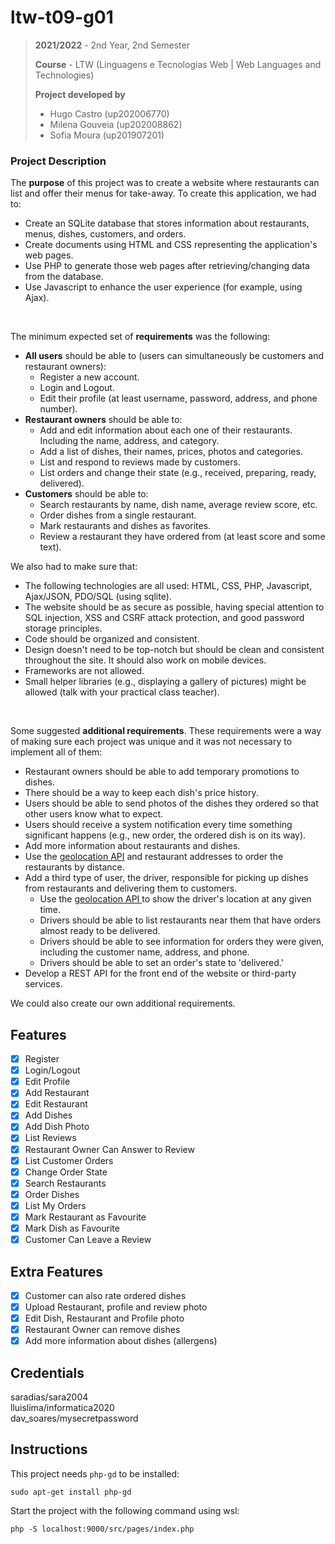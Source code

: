 # ltw-t09-g01

> **2021/2022** - 2nd Year, 2nd Semester
> 
> **Course** - LTW (Linguagens e Tecnologias Web | Web Languages and Technologies)
> 
> **Project developed by**
> - Hugo Castro (up202006770)
> - Milena Gouveia (up202008862)
> - Sofia Moura (up201907201)

### Project Description
The **purpose** of this project was to create a website where restaurants can list and offer their menus for take-away. To create this application, we had to:
- Create an SQLite database that stores information about restaurants, menus, dishes, customers, and orders.
- Create documents using HTML and CSS representing the application's web pages.
- Use PHP to generate those web pages after retrieving/changing data from the database.
- Use Javascript to enhance the user experience (for example, using Ajax).
<br>

The minimum expected set of **requirements** was the following:
* **All users** should be able to (users can simultaneously be customers and restaurant owners):
    * Register a new account.
    * Login and Logout.
    * Edit their profile (at least username, password, address, and phone number).
* **Restaurant owners** should be able to:
    * Add and edit information about each one of their restaurants. Including the name, address, and category.
    * Add a list of dishes, their names, prices, photos and categories.
    * List and respond to reviews made by customers.
    * List orders and change their state (e.g., received, preparing, ready, delivered).
* **Customers** should be able to:
    * Search restaurants by name, dish name, average review score, etc.
    * Order dishes from a single restaurant.
    * Mark restaurants and dishes as favorites.
    * Review a restaurant they have ordered from (at least score and some text).
    
We also had to make sure that:
* The following technologies are all used:
HTML, CSS, PHP, Javascript, Ajax/JSON, PDO/SQL (using sqlite).
* The website should be as secure as possible, having special attention to SQL injection, XSS and CSRF attack protection, and good password storage principles.
* Code should be organized and consistent.
* Design doesn't need to be top-notch but should be clean and consistent throughout the site. It should also work on mobile devices.
* Frameworks are not allowed.
* Small helper libraries (e.g., displaying a gallery of pictures) might be allowed (talk with your practical class teacher).
<br>

Some suggested **additional requirements**. These requirements were a way of making sure each project was unique and it was not necessary to implement all of them:
* Restaurant owners should be able to add temporary promotions to dishes.
* There should be a way to keep each dish's price history.
* Users should be able to send photos of the dishes they ordered so that other users know what to expect.
* Users should receive a system notification every time something significant happens (e.g., new order, the ordered dish is on its way).
* Add more information about restaurants and dishes.
* Use the <a href="https://developer.mozilla.org/en-US/docs/Web/API/Geolocation_API"> geolocation API</a> and restaurant addresses to order the restaurants by distance.
* Add a third type of user, the driver, responsible for picking up dishes from restaurants and delivering them to customers.
  * Use the <a href="https://developer.mozilla.org/en-US/docs/Web/API/Geolocation_API"> geolocation API </a> to show the driver's location at any given time.
  * Drivers should be able to list restaurants near them that have orders almost ready to be delivered.
  * Drivers should be able to see information for orders they were given, including the customer name, address, and phone.
  * Drivers should be able to set an order's state to 'delivered.'
* Develop a REST API for the front end of the website or third-party services.

We could also create our own additional requirements.
<br>

## Features

- [x] Register
- [x] Login/Logout
- [x] Edit Profile
- [x] Add Restaurant
- [x] Edit Restaurant
- [x] Add Dishes
- [x] Add Dish Photo
- [x] List Reviews
- [x] Restaurant Owner Can Answer to Review
- [x] List Customer Orders
- [x] Change Order State
- [x] Search Restaurants
- [x] Order Dishes
- [x] List My Orders
- [x] Mark Restaurant as Favourite
- [x] Mark Dish as Favourite
- [x] Customer Can Leave a Review

## Extra Features

- [x] Customer can also rate ordered dishes
- [x] Upload Restaurant, profile and review photo
- [x] Edit Dish, Restaurant and Profile photo
- [x] Restaurant Owner can remove dishes
- [x] Add more information about dishes (allergens)

## Credentials

saradias/sara2004 <br>
lluislima/informatica2020 <br>
dav_soares/mysecretpassword <br>

## Instructions
This project needs `php-gd` to be installed:
```
sudo apt-get install php-gd
```

Start the project with the following command using wsl:

```
php -S localhost:9000/src/pages/index.php
```
